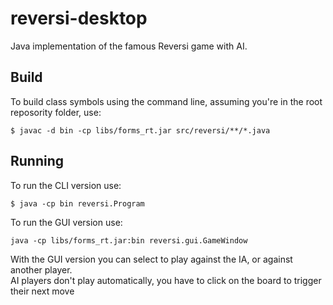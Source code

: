 # reversi-desktop

Java implementation of the famous Reversi game with AI.

## Build

To build class symbols using the command line, assuming you're in the root reposority folder, use:

```
$ javac -d bin -cp libs/forms_rt.jar src/reversi/**/*.java
```

## Running

To run the CLI version use:

```
$ java -cp bin reversi.Program
```

To run the GUI version use:
```
java -cp libs/forms_rt.jar:bin reversi.gui.GameWindow
```

With the GUI version you can select to play against the IA, or against another player.  
AI players don't play automatically, you have to click on the board to trigger their next move
